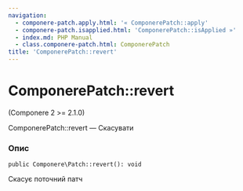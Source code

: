 ```yaml
---
navigation:
  - componere-patch.apply.html: '« ComponerePatch::apply'
  - componere-patch.isapplied.html: 'ComponerePatch::isApplied »'
  - index.md: PHP Manual
  - class.componere-patch.html: ComponerePatch
title: 'ComponerePatch::revert'
---
```

# ComponerePatch::revert

(Componere 2 >= 2.1.0)

ComponerePatch::revert — Скасувати

### Опис

```methodsynopsis
public Componere\Patch::revert(): void
```

Скасує поточний патч

